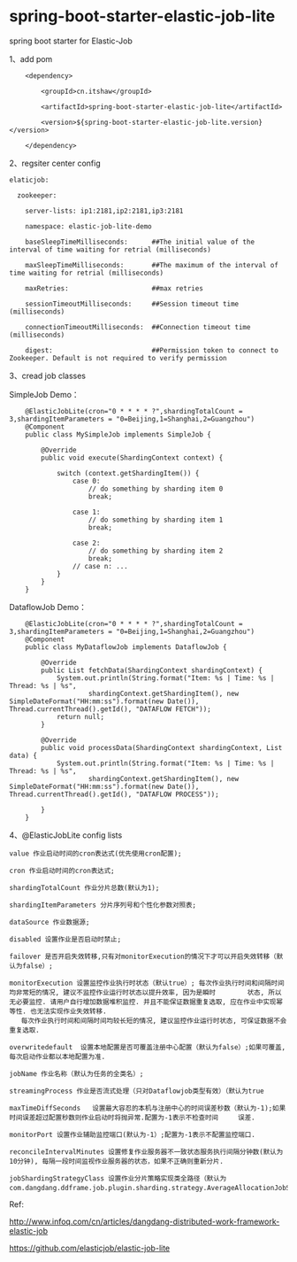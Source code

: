 # spring-boot-starter-elastic-job-lite
spring boot starter for Elastic-Job

1、add pom

        <dependency>
        
            <groupId>cn.itshaw</groupId>
            
            <artifactId>spring-boot-starter-elastic-job-lite</artifactId>
            
            <version>${spring-boot-starter-elastic-job-lite.version}</version>
            
        </dependency>
  
2、regsiter center config


    elaticjob:

      zookeeper:
  
        server-lists: ip1:2181,ip2:2181,ip3:2181
    
        namespace: elastic-job-lite-demo
    
        baseSleepTimeMilliseconds:      ##The initial value of the interval of time waiting for retrial (milliseconds)
    
        maxSleepTimeMilliseconds:       ##The maximum of the interval of time waiting for retrial (milliseconds)
    
        maxRetries:                     ##max retries
        
        sessionTimeoutMilliseconds:     ##Session timeout time  (milliseconds)
        
        connectionTimeoutMilliseconds:  ##Connection timeout time  (milliseconds)
        
        digest:                         ##Permission token to connect to Zookeeper. Default is not required to verify permission
        
  
3、cread job classes

SimpleJob Demo：
       
        @ElasticJobLite(cron="0 * * * * ?",shardingTotalCount = 3,shardingItemParameters = "0=Beijing,1=Shanghai,2=Guangzhou")
        @Component
        public class MySimpleJob implements SimpleJob {

            @Override
            public void execute(ShardingContext context) {

                switch (context.getShardingItem()) {
                    case 0:
                        // do something by sharding item 0
                        break;

                    case 1:
                        // do something by sharding item 1
                        break;

                    case 2:
                        // do something by sharding item 2
                        break;
                    // case n: ...
                }
            }
        }

DataflowJob Demo：

        @ElasticJobLite(cron="0 * * * * ?",shardingTotalCount = 3,shardingItemParameters = "0=Beijing,1=Shanghai,2=Guangzhou")
        @Component
        public class MyDataflowJob implements DataflowJob {

            @Override
            public List fetchData(ShardingContext shardingContext) {
                System.out.println(String.format("Item: %s | Time: %s | Thread: %s | %s",
                        shardingContext.getShardingItem(), new SimpleDateFormat("HH:mm:ss").format(new Date()), Thread.currentThread().getId(), "DATAFLOW FETCH"));
                return null;
            }

            @Override
            public void processData(ShardingContext shardingContext, List data) {
                System.out.println(String.format("Item: %s | Time: %s | Thread: %s | %s",
                        shardingContext.getShardingItem(), new SimpleDateFormat("HH:mm:ss").format(new Date()), Thread.currentThread().getId(), "DATAFLOW PROCESS"));

            }
        }
        
4、@ElasticJobLite config lists


    value 作业启动时间的cron表达式(优先使用cron配置);
  
    cron 作业启动时间的cron表达式;

    shardingTotalCount 作业分片总数(默认为1);

    shardingItemParameters 分片序列号和个性化参数对照表;

    dataSource 作业数据源;

    disabled 设置作业是否启动时禁止;

    failover 是否开启失效转移,只有对monitorExecution的情况下才可以开启失效转移（默认为false）;

    monitorExecution 设置监控作业执行时状态（默认true）; 每次作业执行时间和间隔时间均非常短的情况, 建议不监控作业运行时状态以提升效率, 因为是瞬时        状态, 所以无必要监控. 请用户自行增加数据堆积监控. 并且不能保证数据重复选取, 应在作业中实现幂等性. 也无法实现作业失效转移.
       每次作业执行时间和间隔时间均较长短的情况, 建议监控作业运行时状态, 可保证数据不会重复选取.
    
    overwritedefault  设置本地配置是否可覆盖注册中心配置（默认为false）;如果可覆盖, 每次启动作业都以本地配置为准.

    jobName 作业名称（默认为任务的全类名）;

    streamingProcess 作业是否流式处理（只对Dataflowjob类型有效）（默认为true

    maxTimeDiffSeconds   设置最大容忍的本机与注册中心的时间误差秒数（默认为-1);如果时间误差超过配置秒数则作业启动时将抛异常.配置为-1表示不检查时间     误差.

    monitorPort 设置作业辅助监控端口(默认为-1）;配置为-1表示不配置监控端口.

    reconcileIntervalMinutes 设置修复作业服务器不一致状态服务执行间隔分钟数(默认为10分钟), 每隔一段时间监视作业服务器的状态，如果不正确则重新分片.

    jobShardingStrategyClass 设置作业分片策略实现类全路径（默认为com.dangdang.ddframe.job.plugin.sharding.strategy.AverageAllocationJobShardingStrategy）
        
        

Ref:

   http://www.infoq.com/cn/articles/dangdang-distributed-work-framework-elastic-job
        
   https://github.com/elasticjob/elastic-job-lite
